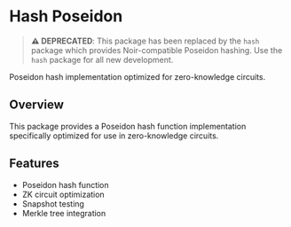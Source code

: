 # Hash Poseidon

> **⚠️ DEPRECATED**: This package has been replaced by the `hash` package which provides Noir-compatible Poseidon hashing. Use the `hash` package for all new development.

Poseidon hash implementation optimized for zero-knowledge circuits.

## Overview

This package provides a Poseidon hash function implementation specifically optimized for use in zero-knowledge circuits.

## Features

- Poseidon hash function
- ZK circuit optimization
- Snapshot testing
- Merkle tree integration

